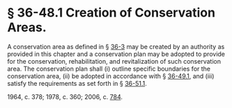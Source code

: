 # § 36-48.1 Creation of Conservation Areas.

<p>A conservation area as defined in § <a href='http://law.lis.virginia.gov/vacode/36-3/'>36-3</a> may be created by an authority as provided in this chapter and a conservation plan may be adopted to provide for the conservation, rehabilitation, and revitalization of such conservation area. The conservation plan shall (i) outline specific boundaries for the conservation area, (ii) be adopted in accordance with § <a href='http://law.lis.virginia.gov/vacode/36-49.1/'>36-49.1</a>, and (iii) satisfy the requirements as set forth in § <a href='http://law.lis.virginia.gov/vacode/36-51.1/'>36-51.1</a>.</p><p>1964, c. 378; 1978, c. 360; 2006, c. <a href='http://lis.virginia.gov/cgi-bin/legp604.exe?061+ful+CHAP0784'>784</a>.</p>